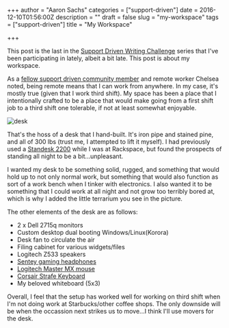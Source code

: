 +++
author = "Aaron Sachs"
categories = ["support-driven"]
date = 2016-12-10T01:56:00Z
description = ""
draft = false
slug = "my-workspace"
tags = ["support-driven"]
title = "My Workspace"

+++

This post is the last in the [Support Driven Writing Challenge](https://supportdriven.com/2016/10/21/stretch-your-typing-fingers-support-driven-6-week-writing-challenge/) series that I've been participating in lately, albeit a bit late. This post is about my workspace.

As a [fellow support driven community member](https://inside.recruiterbox.com/welcome-to-my-desk-d215ae7507d6#.cjofla6wu) and remote worker Chelsea noted, being remote means that I can work from anywhere. In my case, it's mostly true (given that I work third shift). My space has been a place that I intentionally crafted to be a place that would make going from a first shift job to a third shift one tolerable, if not at least somewhat enjoyable. 

![desk](/content/images/2017/08/desk.jpg)

That's the hoss of a desk that I hand-built. It's iron pipe and stained pine, and all of 300 lbs (trust me, I attempted to lift it myself). I had previously used a [Standesk 2200](http://iamnotaprogrammer.com/Ikea-Standing-desk-for-22-dollars.html) while I was at Rackspace, but found the prospects of standing all night to be a bit...unpleasant.

I wanted my desk to be something solid, rugged, and something that would hold up to not only normal work, but something that would also function as sort of a work bench when I tinker with electronics. I also wanted it to be something that I could work at all night and not grow too terribly bored at, which is why I added the little terrarium you see in the picture. 

The other elements of the desk are as follows:

* 2 x Dell 2715q monitors
* Custom desktop dual booting Windows/Linux(Korora)
* Desk fan to circulate the air
* Filing cabinet for various widgets/files
* Logitech Z533 speakers 
* [Sentey gaming headphones](https://www.amazon.com/gp/product/B00MMR8RVS/ref=oh_aui_search_detailpage?ie=UTF8&psc=1)
* [Logitech Master MX mouse](http://www.pcconnection.com/product/logitech-mx-master-wireless-mouse/910-004337/18954486)
* [Corsair Strafe Keyboard](https://www.cdw.com/shop/products/Corsair-Gaming-STRAFE-Mechanical-Cherry-MX-Red-keyboard-English-US/3954761.aspx?pfm=qud)
* My beloved whiteboard (5x3)

Overall, I feel that the setup has worked well for working on third shift when I'm not doing work at Starbucks/other coffee shops. The only downside will be when the occassion next strikes us to move...I think I'll use movers for the desk.